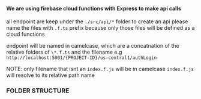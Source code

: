 #### We are using firebase cloud functions with Express to make api calls

all endpoint are keep under the `./src/api/*` folder to create an api please name the files with `.f.ts` prefix because only those files will be defined as a cloud functions

endpoint will be named in camelcase, which are a concatnation of the relative folders of `\*.f.ts` and the filename
e.g `http://localhost:5001/{PROJECT-ID}/us-central1/authLogin`

NOTE: only filename that isnt an `index.f.js` will be in camelcase `index.f.js` will resolve to its relative path name

### FOLDER STRUCTURE
